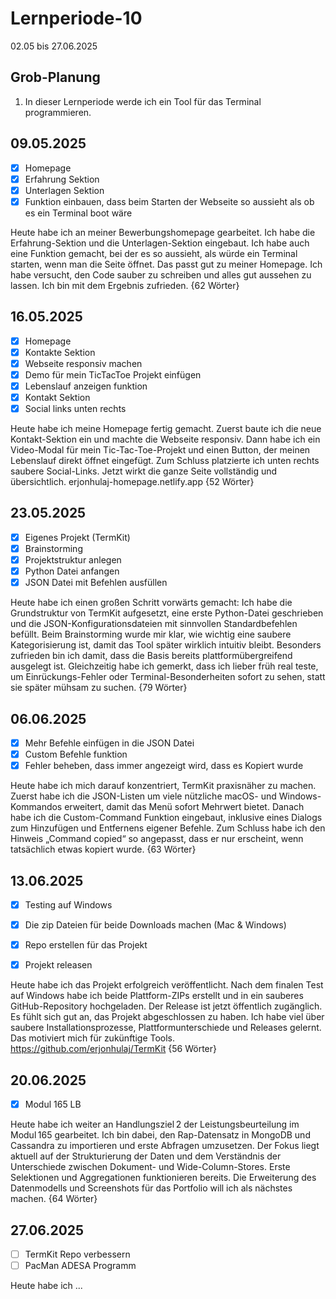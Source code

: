 # Lernperiode-10

02.05 bis 27.06.2025

## Grob-Planung

1. In dieser Lernperiode werde ich ein Tool für das Terminal programmieren.

## 09.05.2025

- [x] Homepage
- [x] Erfahrung Sektion
- [x] Unterlagen Sektion
- [x] Funktion einbauen, dass beim Starten der Webseite so aussieht als ob es ein Terminal boot wäre

Heute habe ich an meiner Bewerbungshomepage gearbeitet. Ich habe die Erfahrung-Sektion und die Unterlagen-Sektion eingebaut. Ich habe auch eine Funktion gemacht, bei der es so aussieht, als würde ein Terminal starten, wenn man die Seite öffnet. Das passt gut zu meiner Homepage. Ich habe versucht, den Code sauber zu schreiben und alles gut aussehen zu lassen. Ich bin mit dem Ergebnis zufrieden. {62 Wörter}

## 16.05.2025

- [x] Homepage
- [x] Kontakte Sektion
- [x] Webseite responsiv machen
- [x] Demo für mein TicTacToe Projekt einfügen
- [x] Lebenslauf anzeigen funktion
- [x] Kontakt Sektion
- [x] Social links unten rechts

Heute habe ich meine Homepage fertig gemacht. Zuerst baute ich die neue Kontakt-Sektion ein und machte die Webseite responsiv. Dann habe ich ein Video-Modal für mein Tic-Tac-Toe-Projekt und einen Button, der meinen Lebenslauf direkt öffnet eingefügt. Zum Schluss platzierte ich unten rechts saubere Social-Links. Jetzt wirkt die ganze Seite vollständig und übersichtlich. erjonhulaj-homepage.netlify.app {52 Wörter}

## 23.05.2025

- [x] Eigenes Projekt (TermKit)
- [x] Brainstorming
- [x] Projektstruktur anlegen
- [x] Python Datei anfangen
- [x] JSON Datei mit Befehlen ausfüllen

Heute habe ich einen großen Schritt vorwärts gemacht: Ich habe die Grundstruktur von TermKit aufgesetzt, eine erste Python-Datei geschrieben und die JSON-Konfigurationsdateien mit sinnvollen Standardbefehlen befüllt. Beim Brainstorming wurde mir klar, wie wichtig eine saubere Kategorisierung ist, damit das Tool später wirklich intuitiv bleibt. Besonders zufrieden bin ich damit, dass die Basis bereits plattform­übergreifend ausgelegt ist. Gleichzeitig habe ich gemerkt, dass ich lieber früh real teste, um Einrückungs-Fehler oder Terminal-Besonderheiten sofort zu sehen, statt sie später mühsam zu suchen. {79 Wörter}

## 06.06.2025

- [x] Mehr Befehle einfügen in die JSON Datei
- [x] Custom Befehle funktion
- [x] Fehler beheben, dass immer angezeigt wird, dass es Kopiert wurde

Heute habe ich mich darauf konzentriert, TermKit praxisnäher zu machen. Zuerst habe ich die JSON-Listen um viele nützliche macOS- und Windows-Kommandos erweitert, damit das Menü sofort Mehrwert bietet. Danach habe ich die Custom-Command Funktion eingebaut, inklusive eines Dialogs zum Hinzufügen und Entfernens eigener Befehle. Zum Schluss habe ich den Hinweis „Command copied“ so angepasst, dass er nur erscheint, wenn tatsächlich etwas kopiert wurde. {63 Wörter}

## 13.06.2025

- [x] Testing auf Windows
- [x] Die zip Dateien für beide Downloads machen (Mac & Windows)
- [x] Repo erstellen für das Projekt
- [x] Projekt releasen


Heute habe ich das Projekt erfolgreich veröffentlicht. Nach dem finalen Test auf Windows habe ich beide Plattform-ZIPs erstellt und in ein sauberes GitHub-Repository hochgeladen. Der Release ist jetzt öffentlich zugänglich. Es fühlt sich gut an, das Projekt abgeschlossen zu haben. Ich habe viel über saubere Installationsprozesse, Plattformunterschiede und Releases gelernt. Das motiviert mich für zukünftige Tools. https://github.com/erjonhulaj/TermKit {56 Wörter}

## 20.06.2025

- [x] Modul 165 LB

Heute habe ich weiter an Handlungsziel 2 der Leistungsbeurteilung im Modul 165 gearbeitet. Ich bin dabei, den Rap-Datensatz in MongoDB und Cassandra zu importieren und erste Abfragen umzusetzen. Der Fokus liegt aktuell auf der Strukturierung der Daten und dem Verständnis der Unterschiede zwischen Dokument- und Wide-Column-Stores. Erste Selektionen und Aggregationen funktionieren bereits. Die Erweiterung des Datenmodells und Screenshots für das Portfolio will ich als nächstes machen. {64 Wörter}

## 27.06.2025

- [ ] TermKit Repo verbessern
- [ ] PacMan ADESA Programm

Heute habe ich ...


